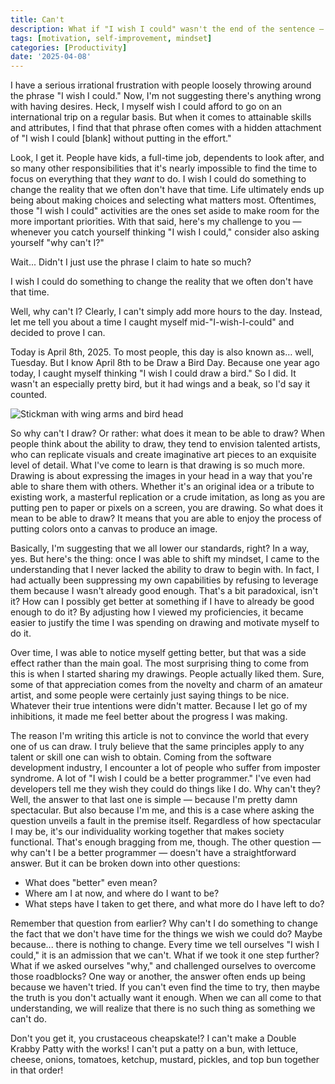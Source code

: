 ```yaml
---
title: Can't
description: What if "I wish I could" wasn't the end of the sentence — but the start of a challenge?
tags: [motivation, self-improvement, mindset]
categories: [Productivity]
date: '2025-04-08'
---
```


<script>
	import Quote from '$lib/components/shared/Quote.svelte';
</script>

I have a serious irrational frustration with people loosely throwing around the phrase "I wish I could." Now, I'm not suggesting there's anything wrong with having desires. Heck, I myself wish I could afford to go on an international trip on a regular basis. But when it comes to attainable skills and attributes, I find that that phrase often comes with a hidden attachment of "I wish I could [blank] without putting in the effort."

Look, I get it. People have kids, a full-time job, dependents to look after, and so many other responsibilities that it's nearly impossible to find the time to focus on everything that they _want_ to do. I wish I could do something to change the reality that we often don't have that time. Life ultimately ends up being about making choices and selecting what matters most. Oftentimes, those "I wish I could" activities are the ones set aside to make room for the more important priorities. With that said, here's my challenge to you — whenever you catch yourself thinking "I wish I could," consider also asking yourself "why can't I?"

Wait... Didn't I just use the phrase I claim to hate so much?

<Quote by="me">
I wish I could do something to change the reality that we often don't have that time.
</Quote>

Well, why can't I? Clearly, I can't simply add more hours to the day. Instead, let me tell you about a time I caught myself mid-"I-wish-I-could" and decided to prove I can.

Today is April 8th, 2025. To most people, this day is also known as… well, Tuesday. But I know April 8th to be Draw a Bird Day. Because one year ago today, I caught myself thinking "I wish I could draw a bird." So I did. It wasn't an especially pretty bird, but it had wings and a beak, so I'd say it counted.

<div class="diagram">

![Stickman with wing arms and bird head](/images/blog/tried_my_best.png)

</div>

So why can't I draw? Or rather: what does it mean to be able to draw? When people think about the ability to draw, they tend to envision talented artists, who can replicate visuals and create imaginative art pieces to an exquisite level of detail. What I've come to learn is that drawing is so much more. Drawing is about expressing the images in your head in a way that you're able to share them with others. Whether it's an original idea or a tribute to existing work, a masterful replication or a crude imitation, as long as you are putting pen to paper or pixels on a screen, you are drawing. So what does it mean to be able to draw? It means that you are able to enjoy the process of putting colors onto a canvas to produce an image.

Basically, I'm suggesting that we all lower our standards, right? In a way, yes. But here's the thing: once I was able to shift my mindset, I came to the understanding that I never lacked the ability to draw to begin with. In fact, I had actually been suppressing my own capabilities by refusing to leverage them because I wasn't already good enough. That's a bit paradoxical, isn't it? How can I possibly get better at something if I have to already be good enough to do it? By adjusting how I viewed my proficiencies, it became easier to justify the time I was spending on drawing and motivate myself to do it.

Over time, I was able to notice myself getting better, but that was a side effect rather than the main goal. The most surprising thing to come from this is when I started sharing my drawings. People actually liked them. Sure, some of that appreciation comes from the novelty and charm of an amateur artist, and some people were certainly just saying things to be nice. Whatever their true intentions were didn't matter. Because I let go of my inhibitions, it made me feel better about the progress I was making.

The reason I'm writing this article is not to convince the world that every one of us can draw. I truly believe that the same principles apply to any talent or skill one can wish to obtain. Coming from the software development industry, I encounter a lot of people who suffer from imposter syndrome. A lot of "I wish I could be a better programmer." I've even had developers tell me they wish they could do things like I do. Why can't they? Well, the answer to that last one is simple — because I'm pretty damn spectacular. But also because I'm me, and this is a case where asking the question unveils a fault in the premise itself. Regardless of how spectacular I may be, it's our individuality working together that makes society functional. That's enough bragging from me, though. The other question — why can't I be a better programmer — doesn't have a straightforward answer. But it can be broken down into other questions:

- What does "better" even mean?
- Where am I at now, and where do I want to be?
- What steps have I taken to get there, and what more do I have left to do?

Remember that question from earlier? Why can't I do something to change the fact that we don't have time for the things we wish we could do? Maybe because... there is nothing to change. Every time we tell ourselves "I wish I could," it is an admission that we can't. What if we took it one step further? What if we asked ourselves "why," and challenged ourselves to overcome those roadblocks? One way or another, the answer often ends up being because we haven't tried. If you can't even find the time to try, then maybe the truth is you don't actually want it enough. When we can all come to that understanding, we will realize that there is no such thing as something we can't do.

<Quote by="Spongebob Squarepants">
Don't you get it, you crustaceous cheapskate!? I can't make a Double Krabby Patty with the works! I can't put a patty on a bun, with lettuce, cheese, onions, tomatoes, ketchup, mustard, pickles, and top bun together in that order!
</Quote>
